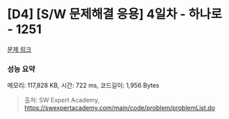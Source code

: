 # [D4] [S/W 문제해결 응용] 4일차 - 하나로 - 1251 

[문제 링크](https://swexpertacademy.com/main/code/problem/problemDetail.do?contestProbId=AV15StKqAQkCFAYD) 

### 성능 요약

메모리: 117,828 KB, 시간: 722 ms, 코드길이: 1,956 Bytes



> 출처: SW Expert Academy, https://swexpertacademy.com/main/code/problem/problemList.do